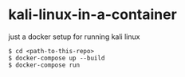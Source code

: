 # kali-linux-in-a-container
just a docker setup for running kali linux

```
$ cd <path-to-this-repo>
$ docker-compose up --build
$ docker-compose run
```
